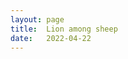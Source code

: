 ```yaml
---
layout: page
title:  Lion among sheep
date:   2022-04-22 
---
```


<!--
Mediocrity swarms the surface <br>
Dense froth swell the shores <br>
Lowly weed engreen to choke  <br>
the rich fish beneath. <br>
Hyenas laugh and the lion cries<br>
whilst rest chuckle at his despair. <br>


Long years drain to fill<br>
the abyss of human injustice <br>
until justice turns sterile. <br>
Means, not merit, dictate hierarchy <br>
where talent is a barren ground<br>
to seeds of recognition.<br>
Logic fails and labour fails, <br>
And yet within this blinding black<br>
before the fading sun of west <br>
The lion fights with unmoved calm<br>
It walks the proud path designed<br>
by righteousness and dogged sweat,<br>
by scholarly acuity <br>
and depth of million miles. <br>
The lion bleeds but never tastes regret.<br>

-->
